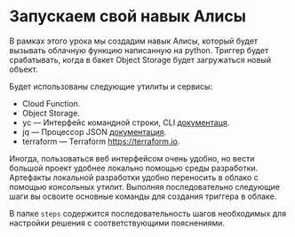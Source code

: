 # Запускаем свой навык Алисы 

В рамках этого урока мы создадим навык Алисы, который будет вызывать облачную функцию написанную на python. Триггер будет срабатывать, когда в бакет Object Storage будет загружаться новый объект. 

Будет использованы следующие утилиты и сервисы: 
* Cloud Function.
* Object Storage.
* yc — Интерфейс командной строки, CLI [документаця](https://cloud.yandex.ru/docs/cli/quickstart#install).
* jq — Процессор JSON [документация](https://stedolan.github.io/jq/).
* terraform — Terraform https://terraform.io. 

Иногда, пользоваться веб интерфейсом очень удобно, но вести большой проект удобнее локально помощью среды разработки. Артефакты локальной разработки удобно переносить в облако с помощью консольных утилит. Выполняя последовательно следующие шаги вы освоите основные команды для создания триггера в облаке.

В папке `steps` содержится последовательность шагов необходимых для настройки решения с соответствующими пояснениями.